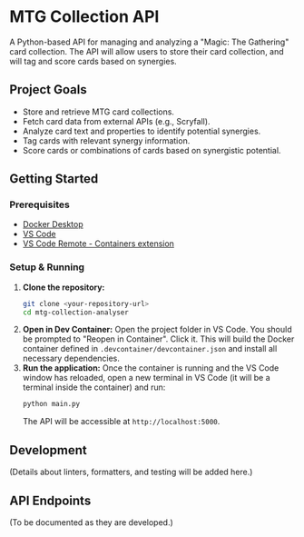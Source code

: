# MTG Collection API

A Python-based API for managing and analyzing a "Magic: The Gathering" card collection. The API will allow users to store their card collection, and will tag and score cards based on synergies.

## Project Goals

- Store and retrieve MTG card collections.
- Fetch card data from external APIs (e.g., Scryfall).
- Analyze card text and properties to identify potential synergies.
- Tag cards with relevant synergy information.
- Score cards or combinations of cards based on synergistic potential.

## Getting Started

### Prerequisites

- [Docker Desktop](https://www.docker.com/products/docker-desktop/)
- [VS Code](https://code.visualstudio.com/)
- [VS Code Remote - Containers extension](https://marketplace.visualstudio.com/items?itemName=ms-vscode-remote.remote-containers)

### Setup & Running

1.  **Clone the repository:**
    ```bash
    git clone <your-repository-url>
    cd mtg-collection-analyser
    ```
2.  **Open in Dev Container:**
    Open the project folder in VS Code. You should be prompted to "Reopen in Container". Click it.
    This will build the Docker container defined in `.devcontainer/devcontainer.json` and install all necessary dependencies.
3.  **Run the application:**
    Once the container is running and the VS Code window has reloaded, open a new terminal in VS Code (it will be a terminal inside the container) and run:
    ```bash
    python main.py
    ```
    The API will be accessible at `http://localhost:5000`.

## Development

(Details about linters, formatters, and testing will be added here.)

## API Endpoints

(To be documented as they are developed.)
